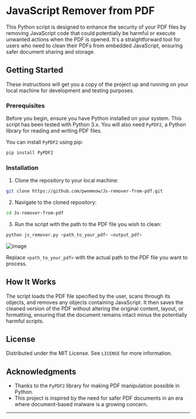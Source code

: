 # JavaScript Remover from PDF

This Python script is designed to enhance the security of your PDF files by removing JavaScript code that could potentially be harmful or execute unwanted actions when the PDF is opened. It's a straightforward tool for users who need to clean their PDFs from embedded JavaScript, ensuring safer document sharing and storage.

## Getting Started

These instructions will get you a copy of the project up and running on your local machine for development and testing purposes.

### Prerequisites

Before you begin, ensure you have Python installed on your system. This script has been tested with Python 3.x. You will also need `PyPDF2`, a Python library for reading and writing PDF files.

You can install `PyPDF2` using pip:

```bash
pip install PyPDF2
```

### Installation

1. Clone the repository to your local machine:

```bash
git clone https://github.com/pwnmeow/Js-remover-from-pdf.git
```

2. Navigate to the cloned repository:

```bash
cd Js-remover-from-pdf
```

3. Run the script with the path to the PDF file you wish to clean:

```bash
python js_remover.py <path_to_your_pdf> <output_pdf>
```
![image](https://github.com/pwnmeow/Js-remover-from-pdf/assets/10785234/8ce70047-76d3-4f75-86ce-d0f8a76aa937)

Replace `<path_to_your_pdf>` with the actual path to the PDF file you want to process.

## How It Works

The script loads the PDF file specified by the user, scans through its objects, and removes any objects containing JavaScript. It then saves the cleaned version of the PDF without altering the original content, layout, or formatting, ensuring that the document remains intact minus the potentially harmful scripts.


## License

Distributed under the MIT License. See `LICENSE` for more information.

## Acknowledgments

- Thanks to the `PyPDF2` library for making PDF manipulation possible in Python.
- This project is inspired by the need for safer PDF documents in an era where document-based malware is a growing concern.

---

